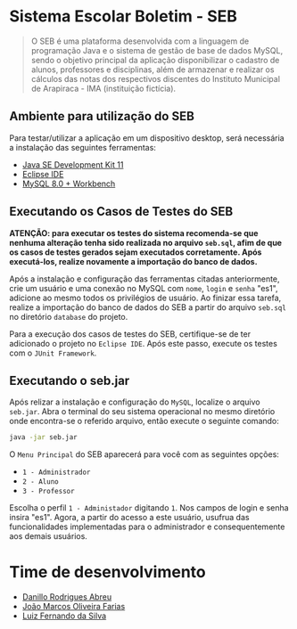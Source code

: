 # Sistema Escolar Boletim - SEB

> O SEB é uma plataforma desenvolvida com a linguagem de programação Java e o sistema de gestão de base de dados MySQL, sendo o objetivo principal da aplicação disponibilizar o cadastro de alunos, professores e disciplinas, além de armazenar e realizar os cálculos das notas dos respectivos discentes do Instituto Municipal de Arapiraca - IMA (instituição fictícia).


## Ambiente para utilização do SEB

Para testar/utilizar a aplicação em um dispositivo desktop, será necessária a instalação das seguintes ferramentas:

  * [Java SE Development Kit 11](https://www.oracle.com/technetwork/java/javase/downloads/jdk11-downloads-5066655.html)
  * [Eclipse IDE](https://www.eclipse.org/downloads/)
  * [MySQL 8.0 + Workbench](https://dev.mysql.com/downloads/)


## Executando os Casos de Testes do SEB

**ATENÇÃO: para executar os testes do sistema recomenda-se que nenhuma alteração tenha sido realizada no arquivo ``seb.sql``, afim de que os casos de testes gerados sejam executados corretamente. Após executá-los, realize novamente a importação do banco de dados.**

Após a instalação e configuração das ferramentas citadas anteriormente, crie um usuário e uma conexão no MySQL com ``nome``, ``login`` e ``senha`` "es1", adicione ao mesmo todos os privilégios de usuário. Ao finizar essa tarefa, realize a importação do banco de dados do SEB a partir do arquivo ``seb.sql`` no diretório ``database`` do projeto.

Para a execução dos casos de testes do SEB, certifique-se de ter adicionado o projeto no ``Eclipse IDE``. Após este passo, execute os testes com o ``JUnit Framework``.


## Executando o seb.jar

Após relizar a instalação e configuração do ``MySQL``, localize o arquivo `seb.jar`. Abra o terminal do seu sistema operacional no mesmo diretório onde encontra-se o referido arquivo, então execute o seguinte comando:

```sh
java -jar seb.jar
```

O ``Menu Principal`` do SEB aparecerá para você com as seguintes opções:

 * ``1 - Administrador``
 * ``2 - Aluno``
 * ``3 - Professor``

 Escolha o perfil ``1 - Administador`` digitando ``1``. Nos campos de login e senha insira "es1". Agora, a partir do acesso a este usuário, usufrua das funcionalidades implementadas para o administrador e consequentemente aos demais usuários.

# Time de desenvolvimento

  * [Danillo Rodrigues Abreu](https://github.com/danilo100kl)
  * [João Marcos Oliveira Farias](https://github.com/JoaoMarcoss)
  * [Luiz Fernando da Silva](https://github.com/lfnd0)